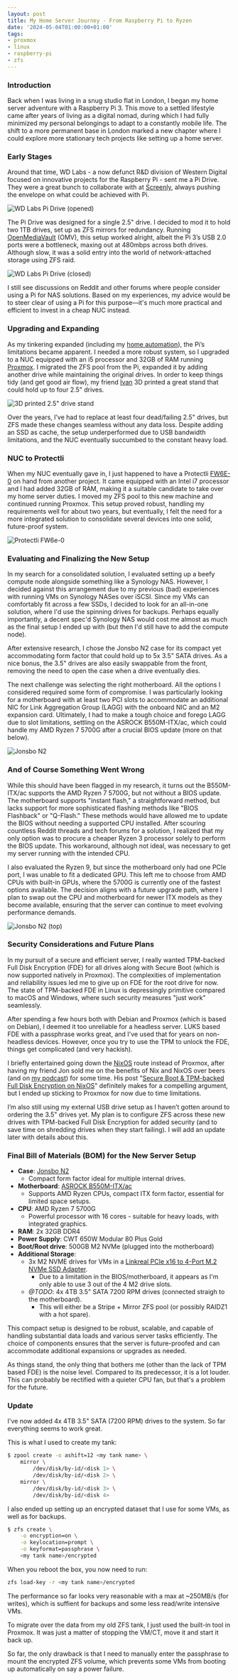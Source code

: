 ```yaml
---
layout: post
title: My Home Server Journey - From Raspberry Pi to Ryzen
date: '2024-05-04T01:00:00+01:00'
tags:
- proxmox
- linux
- raspberry-pi
- zfs
---
```


### Introduction

Back when I was living in a snug studio flat in London, I began my home server adventure with a Raspberry Pi 3. This move to a settled lifestyle came after years of living as a digital nomad, during which I had fully minimized my personal belongings to adapt to a constantly mobile life. The shift to a more permanent base in London marked a new chapter where I could explore more stationary tech projects like setting up a home server.

### Early Stages

Around that time, WD Labs - a now defunct R&D division of Western Digital focused on innovative projects for the Raspberry Pi - sent me a Pi Drive. They were a great bunch to collaborate with at [Screenly](https://www.screenly.io), always pushing the envelope on what could be achieved with Pi.

![WD Labs Pi Drive (opened)](/assets/wd-pi-drive-open.jpg)

The Pi Drive was designed for a single 2.5" drive. I decided to mod it to hold two 1TB drives, set up as ZFS mirrors for redundancy. Running [OpenMediaVault](https://www.openmediavault.org/) (OMV), this setup worked alright, albeit the Pi 3’s USB 2.0 ports were a bottleneck, maxing out at 480mbps across both drives. Although slow, it was a solid entry into the world of network-attached storage using ZFS raid.

![WD Labs Pi Drive (closed)](/assets/wd-pi-drive-closed.jpg)

I still see discussions on Reddit and other forums where people consider using a Pi for NAS solutions. Based on my experiences, my advice would be to steer clear of using a Pi for this purpose—it's much more practical and efficient to invest in a cheap NUC instead.

### Upgrading and Expanding

As my tinkering expanded (including my [home automation]({{site.url}}/2020/05/25/homeassistant-ikea-tradfri-flux-sensors.html)), the Pi’s limitations became apparent. I needed a more robust system, so I upgraded to a NUC equipped with an i5 processor and 32GB of RAM running [Proxmox](https://proxmox.com/en/). I migrated the ZFS pool from the Pi, expanded it by adding another drive while maintaining the original drives. In order to keep things tidy (and get good air flow), my friend [Ivan](https://twitter.com/ipedrazas) 3D printed a great stand that could hold up to four 2.5" drives.

![3D printed 2.5" drive stand](/assets/3d-printed-drive-stand.jpg)

Over the years, I’ve had to replace at least four dead/failing 2.5" drives, but ZFS made these changes seamless without any data loss. Despite adding an SSD as cache, the setup underperformed due to USB bandwidth limitations, and the NUC eventually succumbed to the constant heavy load.

### NUC to Protectli

When my NUC eventually gave in, I just happened to have a Protectli [FW6E-0](https://eu.protectli.com/product/fw6e/) on hand from another project. It came equipped with an Intel i7 processor and I had added 32GB of RAM, making it a suitable candidate to take over my home server duties. I moved my ZFS pool to this new machine and continued running Proxmox. This setup proved robust, handling my requirements well for about two years, but eventually, I felt the need for a more integrated solution to consolidate several devices into one solid, future-proof system.

![Protectli FW6e-0](/assets/protectli-fw6e-0.jpg)

### Evaluating and Finalizing the New Setup

In my search for a consolidated solution, I evaluated setting up a beefy compute node alongside something like a Synology NAS. However, I decided against this arrangement due to my previous (bad) experiences with running VMs on Synology NASes over iSCSI. Since my VMs can comfortably fit across a few SSDs, I decided to look for an all-in-one solution, where I'd use the spinning drives for backups. Perhaps equally importantly, a decent spec'd Synology NAS would cost me almost as much as the final setup I ended up with (but then I'd still have to add the compute node).

After extensive research, I chose the Jonsbo N2 case for its compact yet accommodating form factor that could hold up to 5x 3.5" SATA drives. As a nice bonus, the 3.5" drives are also easily swappable from the front, removing the need to open the case when a drive eventually dies.

The next challenge was selecting the right motherboard. All the options I considered required some form of compromise. I was particularly looking for a motherboard with at least two PCI slots to accommodate an additional NIC for Link Aggregation Group (LAGG) with the onboard NIC and an M2 expansion card. Ultimately, I had to make a tough choice and forego LAGG due to slot limitations, settling on the ASROCK B550M-ITX/ac, which could handle my AMD Ryzen 7 5700G after a crucial BIOS update (more on that below).

![Jonsbo N2](/assets/jonsbo-n2.jpg)

### And of Course Something Went Wrong

While this should have been flagged in my research, it turns out the B550M-ITX/ac supports the AMD Ryzen 7 5700G, but not without a BIOS update. The motherboard supports "instant flash," a straightforward method, but lacks support for more sophisticated flashing methods like "BIOS Flashback" or "Q-Flash." These methods would have allowed me to update the BIOS without needing a supported CPU installed. After scouring countless Reddit threads and tech forums for a solution, I realized that my only option was to procure a cheaper Ryzen 3 processor solely to perform the BIOS update. This workaround, although not ideal, was necessary to get my server running with the intended CPU.

I also evaluated the Ryzen 9, but since the motherboard only had one PCIe port, I was unable to fit a dedicated GPU. This left me to choose from AMD CPUs with built-in GPUs, where the 5700G is currently one of the fastest options available. The decision aligns with a future upgrade path, where I plan to swap out the CPU and motherboard for newer ITX models as they become available, ensuring that the server can continue to meet evolving performance demands.

![Jonsbo N2 (top)](/assets/jonsbo-n2-top.jpeg)

### Security Considerations and Future Plans

In my pursuit of a secure and efficient server, I really wanted TPM-backed Full Disk Encryption (FDE) for all drives along with Secure Boot (which is now supported natively in Proxmox). The complexities of implementation and reliability issues led me to give up on FDE for the root drive for now. The state of TPM-backed FDE in Linux is depressingly primitive compared to macOS and Windows, where such security measures "just work" seamlessly.

After spending a few hours both with Debian and Proxmox (which is based on Debian), I deemed it too unreliable for a headless server. LUKS based FDE with a passphrase works great, and I've used that for years on non-headless devices. However, once you try to use the TPM to unlock the FDE, things get complicated (and very hackish).

I briefly entertained going down the [NixOS](https://nixos.org/) route instead of Proxmox, after having my friend Jon sold me on the benefits of Nix and NixOS over beers (and on [my podcast](https://www.youtube.com/watch?v=9l-U2NwbKOc)) for some time. His post "[Secure Boot & TPM-backed Full Disk Encryption on NixOS](https://jnsgr.uk/2024/04/nixos-secure-boot-tpm-fde/)" definitely makes for a compelling argument, but I ended up sticking to Proxmox for now due to time limitations.

I’m also still using my external USB drive setup as I haven’t gotten around to ordering the 3.5" drives yet. My plan is to configure ZFS across these new drives with TPM-backed Full Disk Encryption for added security (and to save time on shredding drives when they start failing). I will add an update later with details about this.

### Final Bill of Materials (BOM) for the New Server Setup

* **Case**: [Jonsbo N2](https://www.aliexpress.com/item/1005004980577095.html)
  * Compact form factor ideal for multiple internal drives.
* **Motherboard**: [ASROCK B550M-ITX/ac](https://www.aliexpress.com/item/1005006480641176.html)
  * Supports AMD Ryzen CPUs, compact ITX form factor, essential for limited space setups.
* **CPU**: AMD Ryzen 7 5700G
  * Powerful processor with 16 cores - suitable for heavy loads, with integrated graphics.
* **RAM**: 2x 32GB DDR4
* **Power Supply**: CWT 650W Modular 80 Plus Gold
* **Boot/Root drive**: 500GB M2 NVMe (plugged into the motherboard)
* **Additional Storage**:
  * 3x M2 NVME drives for VMs in a [Linkreal PCIe x16 to 4-Port M.2 NVMe SSD Adapter](https://www.aliexpress.com/item/1005003877778925.html).
    * Due to a limitation in the BIOS/motherboard, it appears as I'm only able to use 3 out of the 4 M2 drive slots.
  * *@TODO*: 4x 4TB 3.5" SATA 7200 RPM drives (connected straigh to the motherboard).
    * This will either be a Stripe + Mirror ZFS pool (or possibly RAIDZ1 with a hot spare).

This compact setup is designed to be robust, scalable, and capable of handling substantial data loads and various server tasks efficiently. The choice of components ensures that the server is future-proofed and can accommodate additional expansions or upgrades as needed.

As things stand, the only thing that bothers me (other than the lack of TPM based FDE) is the noise level. Compared to its predecessor, it is a lot louder. This can probably be rectified with a quieter CPU fan, but that's a problem for the future.

### Update

I've now added 4x 4TB 3.5" SATA (7200 RPM) drives to the system. So far everything seems to work great.

This is what I used to create my tank:

```bash
$ zpool create -o ashift=12 <my tank name> \
    mirror \
        /dev/disk/by-id/<disk 1> \
        /dev/disk/by-id/<disk 2> \
    mirror \
        /dev/disk/by-id/<disk 3> \
        /dev/disk/by-id/<disk 4>
```

I also ended up setting up an encrypted dataset that I use for some VMs, as well as for backups.

```bash
$ zfs create \
    -o encryption=on \
    -o keylocation=prompt \
    -o keyformat=passphrase \
    <my tank name>/encrypted
```

When you reboot the box, you now need to run:

```bash
zfs load-key -r <my tank name>/encrypted
```

The performance so far looks very reasonable with a max at ~250MB/s (for writes), which is suffient for backups and some less read/write intensive VMs.

To migrate over the data from my old ZFS tank, I just used the built-in tool in Proxmox. It was just a matter of stopping the VM/CT, move it and start it back up.

So far, the only drawback is that I need to manually enter the passphrase to mount the encrypted ZFS volume, which prevents some VMs from booting up automatically on say a power failure.
